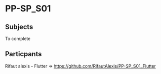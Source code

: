 # PP-SP_S01

## Subjects
To complete

## Particpants
Rifaut alexis - Flutter => https://github.com/RifautAlexis/PP-SP_S01_Flutter
